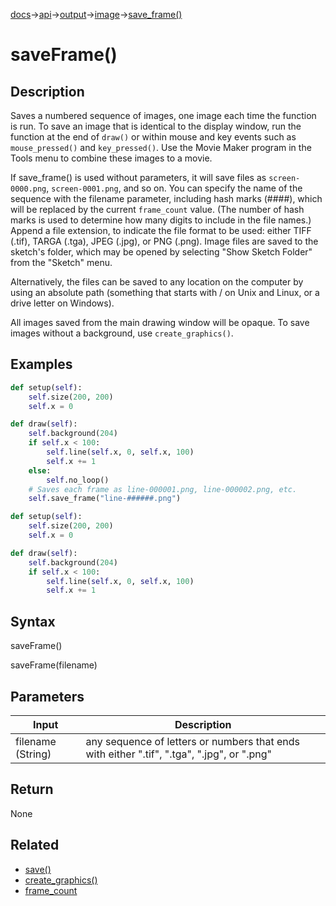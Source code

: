[docs](/docs/)→[api](/docs/api)→[output](/docs/api/output/)→[image](/docs/api/output/image/)→[save_frame()](/docs/api/output/image/save_frame_.md)

# saveFrame()

## Description

Saves a numbered sequence of images, one image each time the function is run. To save an image that is identical to the display window, run the function at the end of `draw()` or within mouse and key events such as `mouse_pressed()` and `key_pressed()`. Use the Movie Maker program in the Tools menu to combine these images to a movie.

If save_frame() is used without parameters, it will save files as `screen-0000.png`, `screen-0001.png`, and so on. You can specify the name of the sequence with the filename parameter, including hash marks (####), which will be replaced by the current `frame_count` value. (The number of hash marks is used to determine how many digits to include in the file names.) Append a file extension, to indicate the file format to be used: either TIFF (.tif), TARGA (.tga), JPEG (.jpg), or PNG (.png). Image files are saved to the sketch's folder, which may be opened by selecting "Show Sketch Folder" from the "Sketch" menu.

Alternatively, the files can be saved to any location on the computer by using an absolute path (something that starts with / on Unix and Linux, or a drive letter on Windows).

All images saved from the main drawing window will be opaque. To save images without a background, use `create_graphics()`.

## Examples

```py
def setup(self):
    self.size(200, 200)
    self.x = 0

def draw(self):
    self.background(204)
    if self.x < 100:
        self.line(self.x, 0, self.x, 100)
        self.x += 1
    else:
        self.no_loop()
    # Saves each frame as line-000001.png, line-000002.png, etc.
    self.save_frame("line-######.png")
```

```py
def setup(self):
    self.size(200, 200)
    self.x = 0

def draw(self):
    self.background(204)
    if self.x < 100:
        self.line(self.x, 0, self.x, 100)
        self.x += 1
```

## Syntax

saveFrame()	

saveFrame(filename)	

## Parameters

| Input | Description |
|-------|-------------|
| filename	(String) | any sequence of letters or numbers that ends with either ".tif", ".tga", ".jpg", or ".png" |

## Return

None

## Related

- [save()](/docs/api/output/file/save_.md)
- [create_graphics()](/docs/api/rendering/create_graphics_.md)
- [frame_count](/docs/api/environment/frame_count.md)